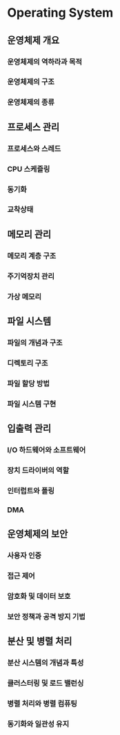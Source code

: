 # Operating System
## 운영체제 개요
### 운영체제의 역하라과 목적
### 운영체제의 구조
### 운영체제의 종류

## 프로세스 관리
### 프로세스와 스레드
### CPU 스케즐링
### 동기화
### 교착상태

## 메모리 관리
### 메모리 계층 구조
### 주기억장치 관리
### 가상 메모리

## 파일 시스템
### 파일의 개념과 구조
### 디렉토리 구조
### 파일 할당 방법
### 파일 시스템 구현


## 입출력 관리
### I/O 하드웨어와 소프트웨어
### 장치 드라이버의 역할
### 인터럽트와 폴링
### DMA

## 운영체제의 보안
### 사용자 인증
### 접근 제어
### 암호화 및 데이터 보호
### 보안 정책과 공격 방지 기법

## 분산 및 병렬 처리
### 분산 시스템의 개념과 특성
### 클러스터링 및 로드 밸런싱
### 병렬 처리와 병렬 컴퓨팅
### 동기화와 일관성 유지 
